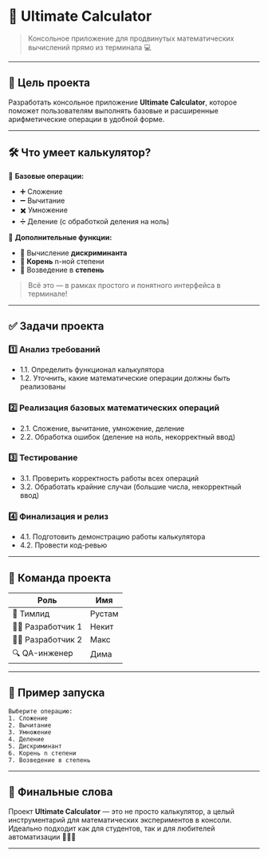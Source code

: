 
# 🧮 Ultimate Calculator

> Консольное приложение для продвинутых математических вычислений прямо из терминала 💻

---

## 🎯 Цель проекта

Разработать консольное приложение **Ultimate Calculator**, которое поможет пользователям выполнять базовые и расширенные арифметические операции в удобной форме.

---

## 🛠️ Что умеет калькулятор?

🧾 **Базовые операции:**
- ➕ Сложение  
- ➖ Вычитание  
- ✖️ Умножение  
- ➗ Деление (с обработкой деления на ноль)

🧮 **Дополнительные функции:**
- 🧷 Вычисление **дискриминанта**
- 🧬 **Корень** n-ной степени
- 🔋 Возведение в **степень**

> Всё это — в рамках простого и понятного интерфейса в терминале!

---

## ✅ Задачи проекта

### 1️⃣ Анализ требований
- 1.1. Определить функционал калькулятора  
- 1.2. Уточнить, какие математические операции должны быть реализованы  

### 2️⃣ Реализация базовых математических операций
- 2.1. Сложение, вычитание, умножение, деление  
- 2.2. Обработка ошибок (деление на ноль, некорректный ввод)  

### 3️⃣ Тестирование
- 3.1. Проверить корректность работы всех операций  
- 3.2. Обработать крайние случаи (большие числа, некорректный ввод)  

### 4️⃣ Финализация и релиз
- 4.1. Подготовить демонстрацию работы калькулятора  
- 4.2. Провести код-ревью 

---

## 👥 Команда проекта

| Роль              | Имя         |
|-------------------|-------------|
| 🧠 Тимлид         | Рустам     |
| 👨‍💻 Разработчик 1 | Некит       |
| 👨‍💻 Разработчик 2 | Макс        |
| 🔍 QA-инженер     | Дима        |

---

## 📸 Пример запуска

```
Выберите операцию:
1. Сложение
2. Вычитание
3. Умножение
4. Деление
5. Дискриминант
6. Корень n степени
7. Возведение в степень
```

---

## 🏁 Финальные слова

Проект **Ultimate Calculator** — это не просто калькулятор, а целый инструментарий для математических экспериментов в консоли. Идеально подходит как для студентов, так и для любителей автоматизации 🧑‍🔬✨

---
